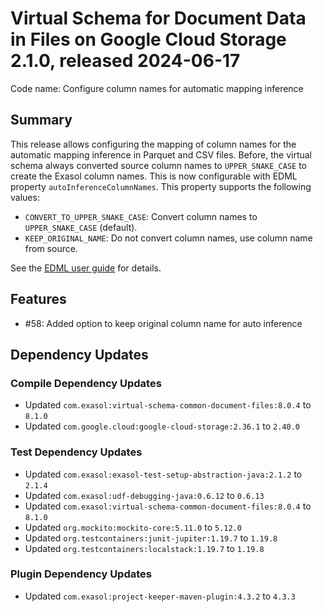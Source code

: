 # Virtual Schema for Document Data in Files on Google Cloud Storage 2.1.0, released 2024-06-17

Code name: Configure column names for automatic mapping inference

## Summary

This release allows configuring the mapping of column names for the automatic mapping inference in Parquet and CSV files. Before, the virtual schema always converted source column names to `UPPER_SNAKE_CASE` to create the Exasol column names. This is now configurable with EDML property `autoInferenceColumnNames`. This property supports the following values:
* `CONVERT_TO_UPPER_SNAKE_CASE`: Convert column names to `UPPER_SNAKE_CASE` (default).
* `KEEP_ORIGINAL_NAME`: Do not convert column names, use column name from source.

See the [EDML user guide](https://github.com/exasol/virtual-schema-common-document/blob/main/doc/user_guide/edml_user_guide.md#column-name-conversion) for details.

## Features

* #58: Added option to keep original column name for auto inference

## Dependency Updates

### Compile Dependency Updates

* Updated `com.exasol:virtual-schema-common-document-files:8.0.4` to `8.1.0`
* Updated `com.google.cloud:google-cloud-storage:2.36.1` to `2.40.0`

### Test Dependency Updates

* Updated `com.exasol:exasol-test-setup-abstraction-java:2.1.2` to `2.1.4`
* Updated `com.exasol:udf-debugging-java:0.6.12` to `0.6.13`
* Updated `com.exasol:virtual-schema-common-document-files:8.0.4` to `8.1.0`
* Updated `org.mockito:mockito-core:5.11.0` to `5.12.0`
* Updated `org.testcontainers:junit-jupiter:1.19.7` to `1.19.8`
* Updated `org.testcontainers:localstack:1.19.7` to `1.19.8`

### Plugin Dependency Updates

* Updated `com.exasol:project-keeper-maven-plugin:4.3.2` to `4.3.3`
